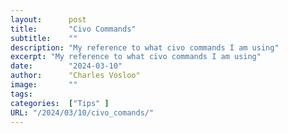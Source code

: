 ```yaml
---
layout:      post
title:       "Civo Commands"
subtitle:    ""
description: "My reference to what civo commands I am using"
excerpt: "My reference to what civo commands I am using"
date:        "2024-03-10"
author:      "Charles Vosloo"
image:       ""
tags:        
categories:  ["Tips" ]
URL: "/2024/03/10/civo_comands/"
---
```

